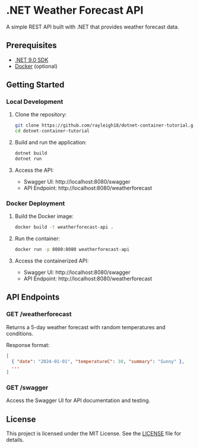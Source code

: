 # .NET Weather Forecast API

A simple REST API built with .NET that provides weather forecast data.

## Prerequisites

- [.NET 9.0 SDK](https://dotnet.microsoft.com/download)
- [Docker](https://www.docker.com/products/docker-desktop) (optional)

## Getting Started

### Local Development

1. Clone the repository:
   ```bash
   git clone https://github.com/rayleigh18/dotnet-container-tutorial.git
   cd dotnet-container-tutorial
   ```
2. Build and run the application:
   ```bash
   dotnet build
   dotnet run
   ```

3. Access the API:
   - Swagger UI: http://localhost:8080/swagger
   - API Endpoint: http://localhost:8080/weatherforecast

### Docker Deployment

1. Build the Docker image:
   ```bash
   docker build -t weatherforecast-api .
   ```

2. Run the container:
   ```bash
   docker run -p 8080:8080 weatherforecast-api
   ```

3. Access the containerized API:
   - Swagger UI: http://localhost:8080/swagger
   - API Endpoint: http://localhost:8080/weatherforecast

## API Endpoints

### GET /weatherforecast
Returns a 5-day weather forecast with random temperatures and conditions.

Response format:
```json
[
  { "date": "2024-01-01", "temperatureC": 30, "summary": "Sunny" },
  ...
]
```

### GET /swagger
Access the Swagger UI for API documentation and testing.

## License
This project is licensed under the MIT License. See the [LICENSE](LICENSE) file for details.
